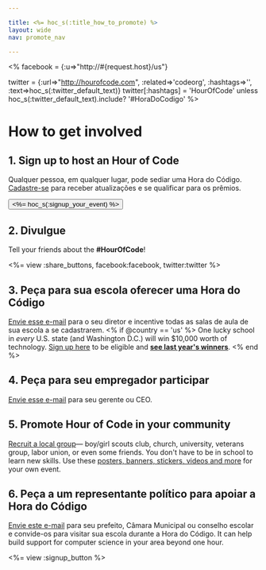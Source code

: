 ```yaml
---

title: <%= hoc_s(:title_how_to_promote) %>
layout: wide
nav: promote_nav

---
```


<% facebook = {:u=>"http://#{request.host}/us"}

twitter = {:url=>"http://hourofcode.com", :related=>'codeorg', :hashtags=>'', :text=>hoc_s(:twitter_default_text)}
twitter[:hashtags] = 'HourOfCode' unless hoc_s(:twitter_default_text).include? '#HoraDoCodigo' %>

# How to get involved

## 1. Sign up to host an Hour of Code

Qualquer pessoa, em qualquer lugar, pode sediar uma Hora do Código. [Cadastre-se](<%= resolve_url('/') %>) para receber atualizações e se qualificar para os prêmios.   


[<button><%= hoc_s(:signup_your_event) %></button>](<%= resolve_url('/') %>)

## 2. Divulgue

Tell your friends about the **#HourOfCode**!

<%= view :share_buttons, facebook:facebook, twitter:twitter %>

## 3. Peça para sua escola oferecer uma Hora do Código

[Envie esse e-mail](<%= resolve_url('/resources/promote#sample-emails') %>) para o seu diretor e incentive todas as salas de aula de sua escola a se cadastrarem. <% if @country == 'us' %> One lucky school in *every* U.S. state (and Washington D.C.) will win $10,000 worth of technology. [Sign up here](<%= resolve_url('/prizes/hardware-signup') %>) to be eligible and [**see last year's winners**](http://codeorg.tumblr.com/post/104109522378/prize-winners). <% end %>

## 4. Peça para seu empregador participar

[Envie esse e-mail](<%= resolve_url('/resources/promote#sample-emails') %>) para seu gerente ou CEO.

## 5. Promote Hour of Code in your community

[Recruit a local group](<%= resolve_url('/resources/promote#sample-emails') %>)— boy/girl scouts club, church, university, veterans group, labor union, or even some friends. You don't have to be in school to learn new skills. Use these [posters, banners, stickers, videos and more](<%= resolve_url('/resources/promote') %>) for your own event.

## 6. Peça a um representante político para apoiar a Hora do Código

[Envie este e-mail](<%= resolve_url('/resources/promote#sample-emails') %>) para seu prefeito, Câmara Municipal ou conselho escolar e convide-os para visitar sua escola durante a Hora do Código. It can help build support for computer science in your area beyond one hour.

<%= view :signup_button %>